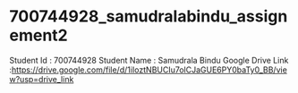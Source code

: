 # 700744928_samudralabindu_assignement2
Student Id : 700744928
Student Name : Samudrala Bindu
Google Drive Link :https://drive.google.com/file/d/1iIoztNBUCIu7olCJaGUE6PY0baTy0_BB/view?usp=drive_link
